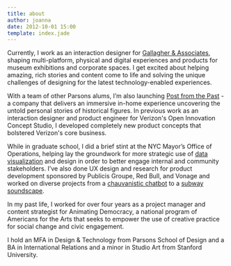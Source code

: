 ```yaml
---
title: about
author: joanna
date: 2012-10-01 15:00
template: index.jade
---
```


Currently, I work as an interaction designer for <a href="http://gallagherdesign.com/">Gallagher & Associates</a>, shaping multi-platform, physical and digital experiences and products for museum exhibitions and corporate spaces. I get excited about helping amazing, rich stories and content come to life and solving the unique challenges of designing for the latest technology-enabled experiences.

With a team of other Parsons alums, I’m also launching <a href="articles/01-postfromthepast">Post from the Past</a> - a company that delivers an immersive in-home experience uncovering the untold personal stories of historical figures. In previous work as an interaction designer and product engineer for Verizon's Open Innovation Concept Studio, I developed completely new product concepts that bolstered Verizon's core business. 

<!-- In previous work as an interaction designer and product engineer for Verizon's Open Innovation Concept Studio, I developed the next generation of <a href="/jojo">artificial intelligence/chatbot systems</a>. -->

While in graduate school, I did a brief stint at the NYC Mayor’s Office of Operations, helping lay the groundwork for more strategic use of <a href="articles/04-nycmayorsoffice">data visualization</a> and design in order to better engage internal and community stakeholders. I’ve also done UX design and research for product development sponsored by Publicis Groupe, Red Bull, and Vonage and worked on diverse projects from a <a href="articles/07-dbot">chauvanistic chatbot</a> to a <a href="articles/05-banalchaos">subway soundscape</a>.

In my past life, I worked for over four years as a project manager and content strategist for Animating Democracy, a national program of Americans for the Arts that seeks to empower the use of creative practice for social change and civic engagement.

<!-- I believe deeply in the power of creative and socially conscious technology to make substantive and sustainable change. As a 2015 summer intern at the <a href="http://www1.nyc.gov/site/operations/index.page" target="_blank">NYC Mayor’s Office of Operations</a>, I helped lay the groundwork for more strategic use of <a href="/03-nycmayorsoffice">data visualization</a> and design in order to better engage internal and community stakeholders. At <a href="http://www.americansforthearts.org/">Americans for the Arts</a>, I worked for over four years as a project manager and content strategist for <a href="http://www.animatingdemocracy.org/">Animating Democracy</a>, a national program that seeks to empower the use of creative practice for social change and civic engagement. -->

I hold an MFA in Design & Technology from Parsons School of Design and a BA in International Relations and a minor in Studio Art from Stanford University.
